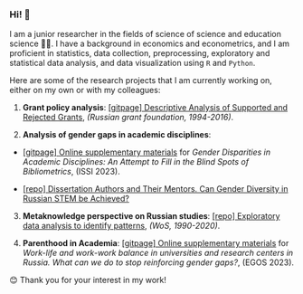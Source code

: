 ### Hi! 👋

I am a junior researcher in the fields of science of science and education science 👩‍🎓. I have a background in economics and econometrics, and I am proficient in statistics, data collection, preprocessing, exploratory and statistical data analysis, and data visualization using `R` and `Python`.

Here are some of the research projects that I am currently working on, either on my own or with my colleagues:

1. **Grant policy analysis**: [\[gitpage\] Descriptive Analysis of Supported and Rejected Grants](https://hellche.github.io/grant_applications), *(Russian grant foundation, 1994-2016)*.

2. **Analysis of gender gaps in academic disciplines**:

-   [\[gitpage\] Online supplementary materials](https://hellche.github.io/issi2023) for *Gender Disparities in Academic Disciplines: An Attempt to Fill in the Blind Spots of Bibliometrics*, (ISSI 2023). 

-   [\[repo\] Dissertation Authors and Their Mentors. Can Gender Diversity in Russian STEM be Achieved?](https://github.com/hellche/stem_sti/)

3. **Metaknowledge perspective on Russian studies**: [\[repo\] Exploratory data analysis to identify patterns](https://github.com/hellche/russian_studies/), *(WoS, 1990-2020)*.

4. **Parenthood in Academia**: [\[gitpage\] Online supplementary materials](https://hellche.github.io/egos2023) for *Work-life and work-work balance in universities and research centers in Russia. What can we do to stop reinforcing gender gaps?*, (EGOS 2023).


😊 Thank you for your interest in my work!
